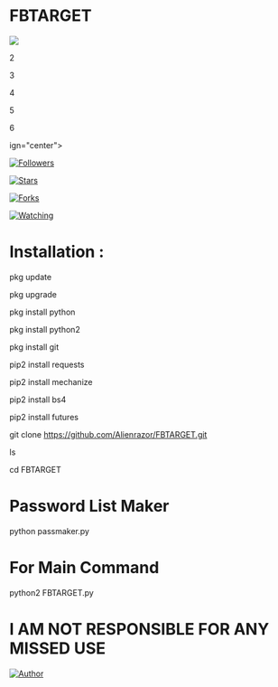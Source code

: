 # FBTARGET

![](https://img.shields.io/badge/Alienrazor-Alienrazor-orange?style=for-the-badge&logo=python.svg) 

<p al ![](https://img.shields.io/badge/Alienrazor-Alienrazor-orange?style=for-the-badge&logo=python.svg) 

2

<p align="center">

3

4

<p align="center">

5

  

6

 ign="center">

<p align="center">

  

<p align="center">

<p align="center">

<p align="center">

<p align="center">

<a href="https://github.com/Alienrazor/followers"><img title="Followers" src="https://img.shields.io/github/followers/Alienrazor?color=blue&style=flat-square"></a>

<a href="https://github.com/Alienrazor/World/stargazers/"><img title="Stars" src="https://img.shields.io/github/stars/Alienrazor/World?color=red&style=flat-square"></a>

<a href="https://github.com/Alienrazor/World/network/members"><img title="Forks" src="https://img.shields.io/github/forks/Alienrazor/Sup?color=red&style=flat-square"></a>

<a href="https://github.com/Alienrazor/Sup/watchers"><img title="Watching" src="https://img.shields.io/github/watchers/Alienrazor/World?label=Watchers&color=blue&style=flat-square"></a>

</p>

# Installation :

pkg update

pkg upgrade

pkg install python

pkg install python2

pkg install git

pip2 install requests

pip2 install mechanize

pip2 install bs4

pip2 install futures


git clone https://github.com/Alienrazor/FBTARGET.git

ls

cd FBTARGET


# Password List Maker 

python passmaker.py

# For Main Command 

python2 FBTARGET.py


# I AM NOT RESPONSIBLE FOR ANY MISSED USE


<p align="center">

<a href="https://github.com/Alienrazor"><img title="Author" src="https://img.shields.io/badge/Author-Alienrazor-red.svg?style=for-the-badge&logo=github"></a>

</p>



